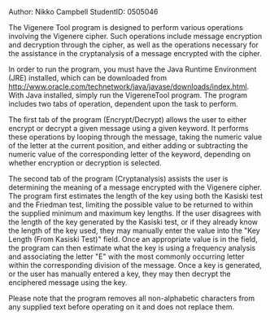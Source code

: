 Author: Nikko Campbell
StudentID: 0505046

The Vigenere Tool program is designed to perform various operations involving the Vigenere cipher. Such operations include message encryption and decryption through the cipher, as well as the operations necessary for the assistance in the cryptanalysis of a message encrypted with the cipher.

In order to run the program, you must have the Java Runtime Environment (JRE) installed, which can be downloaded from http://www.oracle.com/technetwork/java/javase/downloads/index.html. With Java installed, simply run the VigereneTool program. The program includes two tabs of operation, dependent upon the task to perform.

The first tab of the program (Encrypt/Decrypt) allows the user to either encrypt or decrypt a given message using a given keyword. It performs these operations by looping through the message, taking the numeric value of the letter at the current position, and either adding or subtracting the numeric value of the corresponding letter of the keyword, depending on whether encryption or decryption is selected.

The second tab of the program (Cryptanalysis) assists the user is determining the meaning of a message encrypted with the Vigenere cipher. The program first estimates the length of the key using both the Kasiski test and the Friedman test, limiting the possible value to be returned to within the supplied minimum and maximum key lengths. If the user disagrees with the length of the key generated by the Kasiski test, or if they already know the length of the key used, they may manually enter the value into the "Key Length (From Kasiski Test)" field. Once an appropriate value is in the field, the program can then estimate what the key is using a frequency analysis and associating the letter "E" with the most commonly occurring letter within the corresponding division of the message. Once a key is generated, or the user has manually entered a key, they may then decrypt the enciphered message using the key.

Please note that the program removes all non-alphabetic characters from any supplied text before operating on it and does not replace them.
